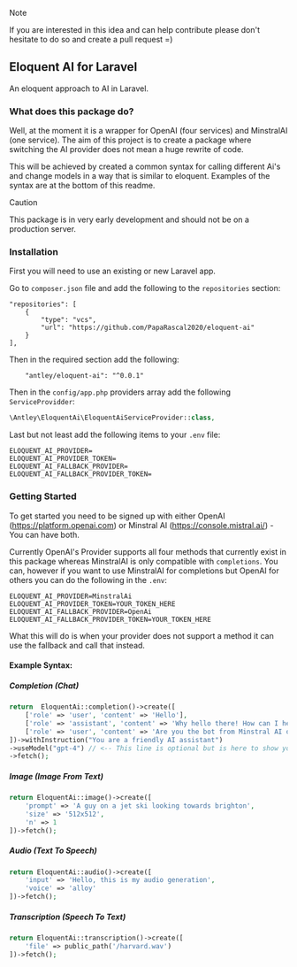 > [!NOTE]  
> If you are interested in this idea and can help contribute please don't hesitate to 
> do so and create a pull request =)

## Eloquent AI for Laravel
An eloquent approach to AI in Laravel.

### What does this package do?
Well, at the moment it is a wrapper for OpenAI (four services) and MinstralAI (one service).
The aim of this project is to create a package where switching the AI provider does not mean
a huge rewrite of code.

This will be achieved by created a common syntax for calling different Ai's and change models in a way that is similar to eloquent.
Examples of the syntax are at the bottom of this readme.

> [!CAUTION]
> This package is in very early development and should not be on a production server. 

### Installation

First you will need to use an existing or new Laravel app.

Go to `composer.json` file and add the following to the `repositories` section:

```array
"repositories": [
    {
        "type": "vcs",
        "url": "https://github.com/PapaRascal2020/eloquent-ai"
    }
],
```
Then in the required section add the following:

```array
    "antley/eloquent-ai": "^0.0.1"
```

Then in the `config/app.php` providers array add the following `ServiceProvidder`:

```php
\Antley\EloquentAi\EloquentAiServiceProvider::class,
```

Last but not least add the following items to your `.env` file:

```dotenv
ELOQUENT_AI_PROVIDER=
ELOQUENT_AI_PROVIDER_TOKEN=
ELOQUENT_AI_FALLBACK_PROVIDER=
ELOQUENT_AI_FALLBACK_PROVIDER_TOKEN=
```

### Getting Started

To get started you need to be signed up with either OpenAI (https://platform.openai.com)
or Minstral AI (https://console.mistral.ai/) - You can have both.

Currently OpenAI's Provider supports all four methods that currently exist in this package
whereas MinstralAI is only compatible with `completions`. You can, however if you want to use
MinstralAI for completions but OpenAI for others you can do the following in the `.env`:

```dotenv
ELOQUENT_AI_PROVIDER=MinstralAi
ELOQUENT_AI_PROVIDER_TOKEN=YOUR_TOKEN_HERE
ELOQUENT_AI_FALLBACK_PROVIDER=OpenAi
ELOQUENT_AI_FALLBACK_PROVIDER_TOKEN=YOUR_TOKEN_HERE
```
What this will do is when your provider does not support a method it can use the fallback and call that instead.

#### Example Syntax:

##### Completion (Chat)

```php
return  EloquentAi::completion()->create([
    ['role' => 'user', 'content' => 'Hello'],
    ['role' => 'assistant', 'content' => 'Why hello there! How can I help?'],
    ['role' => 'user', 'content' => 'Are you the bot from Minstral AI or Open AI?'],
])->withInstruction("You are a friendly AI assistant")
->useModel("gpt-4") // <-- This line is optional but is here to show you you can change model.
->fetch();
```
##### Image (Image From Text)

```php
return EloquentAi::image()->create([
    'prompt' => 'A guy on a jet ski looking towards brighton',
    'size' => '512x512',
    'n' => 1 
])->fetch();
```
##### Audio (Text To Speech)

```php
return EloquentAi::audio()->create([
    'input' => 'Hello, this is my audio generation',
    'voice' => 'alloy'
])->fetch();
```
##### Transcription (Speech To Text)

```php
return EloquentAi::transcription()->create([
    'file' => public_path('/harvard.wav')
])->fetch();
```

